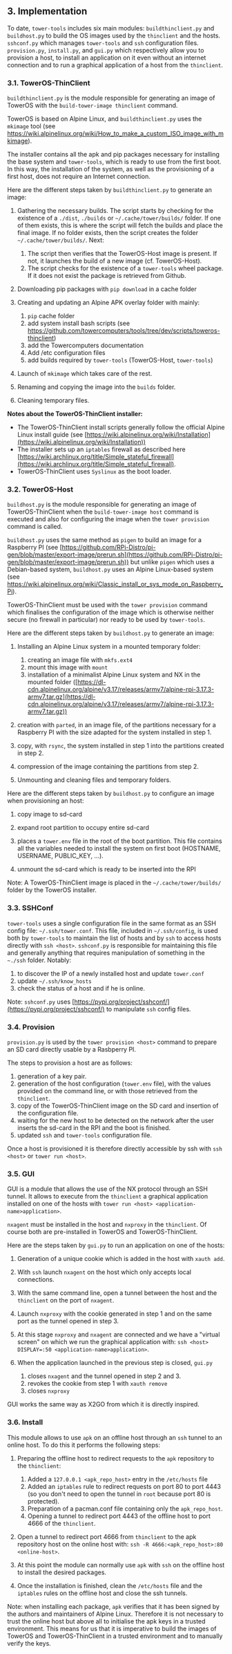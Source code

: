 ## 3. Implementation

To date, `tower-tools` includes six main modules: `buildthinclient.py` and `buildhost.py` to build the OS images used by the `thinclient` and the hosts. `sshconf.py` which manages `tower-tools` and `ssh` configuration files. `provision.py`, `install.py`, and `gui.py` which respectively allow you to provision a host, to install an application on it even without an internet connection and to run a graphical application of a host from the `thinclient`.

### 3.1. TowerOS-ThinClient

`buildthinclient.py` is the module responsible for generating an image of TowerOS with the `build-tower-image thinclient` command.

TowerOS is based on Alpine Linux, and `buildthinclient.py` uses the `mkimage` tool (see https://wiki.alpinelinux.org/wiki/How_to_make_a_custom_ISO_image_with_mkimage).

The installer contains all the apk and pip packages necessary for installing the base system and `tower-tools`, which is ready to use from the first boot. In this way, the installation of the system, as well as the provisioning of a first host, does not require an Internet connection.

Here are the different steps taken by `buildthinclient.py` to generate an image:

1. Gathering the necessary builds.
The script starts by checking for the existence of a `./dist`, `./builds` or `~/.cache/tower/builds/` folder. If one of them exists, this is where the script will fetch the builds and place the final image. If no folder exists, then the script creates the folder `~/.cache/tower/builds/`. Next:

    1. The script then verifies that the TowerOS-Host image is present. If not, it launches the build of a new image (cf. TowerOS-Host). 
    2. The script checks for the existence of a `tower-tools` wheel package. If it does not exist the package is retrieved from Github.

2. Downloading pip packages with `pip download` in a cache folder

4. Creating and updating an Alpine APK overlay folder with mainly:

    1. `pip` cache folder
    2. add  system install bash scripts (see https://github.com/towercomputers/tools/tree/dev/scripts/toweros-thinclient)
    3. add the Towercomputers documentation
    4. Add /etc configuration files
    5. add builds required by `tower-tools` (TowerOS-Host, `tower-tools`)

5. Launch of `mkimage` which takes care of the rest.

6. Renaming and copying the image into the `builds` folder.

7. Cleaning temporary files.

**Notes about the TowerOS-ThinClient installer:**

* The TowerOS-ThinClient install scripts generally follow the official Alpine Linux install guide (see [https://wiki.alpinelinux.org/wiki/Installation](https://wiki.alpinelinux.org/wiki/Installation)) 
* The installer sets up an `iptables` firewall as described here [https://wiki.archlinux.org/title/Simple_stateful_firewall](https://wiki.archlinux.org/title/Simple_stateful_firewall).
* TowerOS-ThinClient uses `Syslinux` as the boot loader.


### 3.2. TowerOS-Host

`buildhost.py` is the module responsible for generating an image of TowerOS-ThinClient when the `build-tower-image host` command is executed and also for configuring the image when the `tower provision` command is called.

`buildhost.py` uses the same method as `pigen` to build an image for a Raspberry PI (see [https://github.com/RPi-Distro/pi-gen/blob/master/export-image/prerun.sh](https://github.com/RPi-Distro/pi-gen/blob/master/export-image/prerun.sh)) but unlike `pigen` which uses a Debian-based system, `buildhost.py` uses an Alpine Linux-based system (see https://wiki.alpinelinux.org/wiki/Classic_install_or_sys_mode_on_Raspberry_Pi).

TowerOS-ThinClient must be used with the `tower provision` command which finalises the configuration of the image which is otherwise neither secure (no firewall in particular) nor ready to be used by `tower-tools`.

Here are the different steps taken by `buildhost.py` to generate an image:

1. Installing an Alpine Linux system in a mounted temporary folder:

    1. creating an image file with `mkfs.ext4`
    2. mount this image with `mount`
    3. installation of a minimalist Alpine Linux system and NX in the mounted folder ([https://dl-cdn.alpinelinux.org/alpine/v3.17/releases/armv7/alpine-rpi-3.17.3-armv7.tar.gz](https://dl-cdn.alpinelinux.org/alpine/v3.17/releases/armv7/alpine-rpi-3.17.3-armv7.tar.gz))

2. creation with `parted`, in an image file, of the partitions necessary for a Raspberry PI with the size adapted for the system installed in step 1.

3. copy, with `rsync`, the system installed in step 1 into the partitions created in step 2.

4. compression of the image containing the partitions from step 2.

5. Unmounting and cleaning files and temporary folders.

Here are the different steps taken by `buildhost.py` to configure an image when provisioning an host:

1. copy image to sd-card

2. expand root partition to occupy entire sd-card

3. places a `tower.env` file in the root of the boot partition. This file contains all the variables needed to install the system on first boot (HOSTNAME, USERNAME, PUBLIC_KEY, ...).

4. unmount the sd-card which is ready to be inserted into the RPI

Note: A TowerOS-ThinClient image is placed in the `~/.cache/tower/builds/` folder by the TowerOS installer.

### 3.3. SSHConf

`tower-tools` uses a single configuration file in the same format as an SSH config file: `~/.ssh/tower.conf`. This file, included in `~/.ssh/config`, is used both by `tower-tools` to maintain the list of hosts and by `ssh` to access hosts directly with `ssh <host>`. `sshconf.py` is responsible for maintaining this file and generally anything that requires manipulation of something in the `~./ssh` folder. Notably:

1. to discover the IP of a newly installed host and update `tower.conf`
2. update `~/.ssh/know_hosts`
3. check the status of a host and if he is online.

Note: `sshconf.py` uses [https://pypi.org/project/sshconf/](https://pypi.org/project/sshconf/) to manipulate `ssh` config files.

### 3.4. Provision

`provision.py` is used by the `tower provision <host>` command to prepare an SD card directly usable by a Rasbperry PI.

The steps to provision a host are as follows:

1. generation of a key pair.
2. generation of the host configuration (`tower.env` file), with the values provided on the command line, or with those retrieved from the `thinclient`.
3. copy of the TowerOS-ThinClient image on the SD card and insertion of the configuration file.
4. waiting for the new host to be detected on the network after the user inserts the sd-card in the RPI and the boot is finished.
5. updated `ssh` and `tower-tools` configuration file.

Once a host is provisioned it is therefore directly accessible by ssh with `ssh <host>` or `tower run <host>`.

### 3.5. GUI

GUI is a module that allows the use of the NX protocol through an SSH tunnel. It allows to execute from the `thinclient` a graphical application installed on one of the hosts with `tower run <host> <application-name>application>`.

`nxagent` must be installed in the host and `nxproxy` in the `thinclient`. Of course both are pre-installed in TowerOS and TowerOS-ThinClient.

Here are the steps taken by `gui.py` to run an application on one of the hosts:

1. Generation of a unique cookie which is added in the host with `xauth add`.

2. With `ssh` launch `nxagent` on the host which only accepts local connections.

3. With the same command line, open a tunnel between the host and the `thinclient` on the port of `nxagent`.

4. Launch `nxproxy` with the cookie generated in step 1 and on the same port as the tunnel opened in step 3.

5. At this stage `nxproxy` and `nxagent` are connected and we have a "virtual screen" on which we run the graphical application with: `ssh <host> DISPLAY=:50 <application-name>application>`.

6. When the application launched in the previous step is closed, `gui.py`

    1. closes `nxagent` and the tunnel opened in step 2 and 3.
    2. revokes the cookie from step 1 with `xauth remove`
    3. closes `nxproxy`

GUI works the same way as X2GO from which it is directly inspired.

### 3.6. Install

This module allows to use `apk` on an offline host through an `ssh` tunnel to an online host. To do this it performs the following steps:

1. Preparing the offline host to redirect requests to the `apk` repository to the `thinclient`:
    1. Added a `127.0.0.1 <apk_repo_host>` entry in the `/etc/hosts` file
    2. Added an `iptables` rule to redirect requests on port 80 to port 4443 (so you don't need to open the tunnel in `root` because port 80 is protected).
    3. Preparation of a pacman.conf file containing only the `apk_repo_host`.
    4. Opening a tunnel to redirect port 4443 of the offline host to port 4666 of the `thinclient`.

2. Open a tunnel to redirect port 4666 from `thinclient` to the apk repository host on the online host with: `ssh -R 4666:<apk_repo_host>:80 <online-host>`.

3. At this point the module can normally use `apk` with `ssh` on the offline host to install the desired packages.

4. Once the installation is finished, clean the `/etc/hosts` file and the `iptables` rules on the offline host and close the ssh tunnels.

Note: when installing each package, `apk` verifies that it has been signed by the authors and maintainers of Alpine Linux. Therefore it is not necessary to trust the online host but above all to initialise the apk keys in a trusted environment. This means for us that it is imperative to build the images of TowerOS and TowerOS-ThinClient in a trusted environment and to manually verify the keys.
